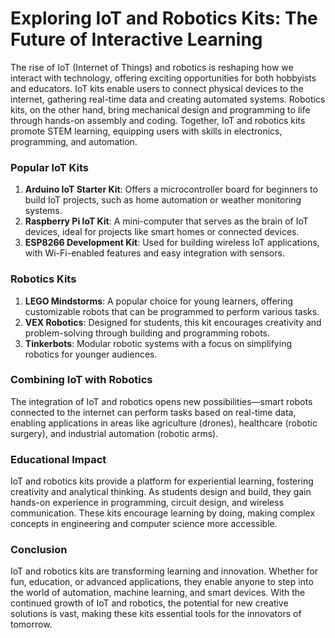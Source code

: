 # Exploring IoT and Robotics Kits: The Future of Interactive Learning

The rise of IoT (Internet of Things) and robotics is reshaping how we interact with technology, offering exciting opportunities for both hobbyists and educators. IoT kits enable users to connect physical devices to the internet, gathering real-time data and creating automated systems. Robotics kits, on the other hand, bring mechanical design and programming to life through hands-on assembly and coding. Together, IoT and robotics kits promote STEM learning, equipping users with skills in electronics, programming, and automation.

### Popular IoT Kits
1. **Arduino IoT Starter Kit**: Offers a microcontroller board for beginners to build IoT projects, such as home automation or weather monitoring systems.
2. **Raspberry Pi IoT Kit**: A mini-computer that serves as the brain of IoT devices, ideal for projects like smart homes or connected devices.
3. **ESP8266 Development Kit**: Used for building wireless IoT applications, with Wi-Fi-enabled features and easy integration with sensors.

### Robotics Kits
1. **LEGO Mindstorms**: A popular choice for young learners, offering customizable robots that can be programmed to perform various tasks.
2. **VEX Robotics**: Designed for students, this kit encourages creativity and problem-solving through building and programming robots.
3. **Tinkerbots**: Modular robotic systems with a focus on simplifying robotics for younger audiences.

### Combining IoT with Robotics
The integration of IoT and robotics opens new possibilities—smart robots connected to the internet can perform tasks based on real-time data, enabling applications in areas like agriculture (drones), healthcare (robotic surgery), and industrial automation (robotic arms).

### Educational Impact
IoT and robotics kits provide a platform for experiential learning, fostering creativity and analytical thinking. As students design and build, they gain hands-on experience in programming, circuit design, and wireless communication. These kits encourage learning by doing, making complex concepts in engineering and computer science more accessible.

### Conclusion
IoT and robotics kits are transforming learning and innovation. Whether for fun, education, or advanced applications, they enable anyone to step into the world of automation, machine learning, and smart devices. With the continued growth of IoT and robotics, the potential for new creative solutions is vast, making these kits essential tools for the innovators of tomorrow.
